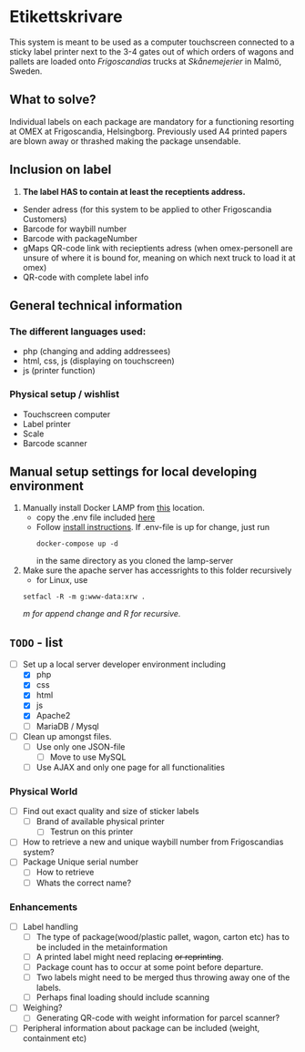 # Etikettskrivare
This system is meant to be used as a computer touchscreen connected to a sticky label printer next to the 3-4 gates out of which orders of wagons and pallets are loaded onto *Frigoscandias* trucks at *Skånemejerier* in Malmö, Sweden.

## What to solve?
Individual labels on each package are mandatory for a functioning resorting at OMEX at Frigoscandia, Helsingborg. Previously used A4 printed papers are blown away or thrashed making the package unsendable.

## Inclusion on label  
1. **The label HAS to contain at least the receptients address.**
* Sender adress (for this system to be applied to other Frigoscandia Customers)
* Barcode for waybill number
* Barcode with packageNumber
* gMaps QR-code link with recieptients adress (when omex-personell are unsure of where it is bound for, meaning on which next truck to load it at omex)
* QR-code with complete label info

## General technical information
### The different languages used:
- php (changing and adding addressees)
- html, css, js (displaying on touchscreen)
- js (printer function)
### Physical setup / wishlist
* Touchscreen computer
* Label printer
* Scale
* Barcode scanner

## Manual setup settings for local developing environment
1. Manually install Docker LAMP from [this](https://github.com/sprintcube/docker-compose-lamp) location.
   - copy the .env file included [here](resources/conf/dockerLAMP/.env)
   - Follow [install instructions](https://github.com/sprintcube/docker-compose-lamp#installation).
     If .env-file is up for change, just run
      ```console
      docker-compose up -d
      ```
      in the same directory as you cloned the lamp-server
1. Make sure the apache server has accessrights to this folder recursively
   - for Linux, use 
   ```console
   setfacl -R -m g:www-data:xrw .
   ```
   *m for append change and R for recursive.*

## `TODO` - list
- [ ] Set up a local server developer environment including 
  - [x] php
  - [x] css
  - [x] html
  - [x] js
  - [x] Apache2
  - [ ] MariaDB / Mysql
- [ ] Clean up amongst files.
  - [ ] Use only one JSON-file
    - [ ] Move to use MySQL
  - [ ] Use AJAX and only one page for all functionalities
### Physical World
- [ ] Find out exact quality and size of sticker labels
  - [ ] Brand of available physical printer
    - [ ] Testrun on this printer
- [ ] How to retrieve a new and unique waybill number from Frigoscandias system?
- [ ] Package Unique serial number
  - [ ] How to retrieve
  - [ ] Whats the correct name?
### Enhancements
- [ ] Label handling
  - [ ] The type of package(wood/plastic pallet, wagon, carton etc) has to be included in the metainformation
  - [ ] A printed label might need replacing ~~or reprinting~~.
  - [ ] Package count has to occur at some point before departure.
  - [ ] Two labels might need to be merged thus throwing away one of the labels.
  - [ ] Perhaps final loading should include scanning
- [ ] Weighing?
  - [ ] Generating QR-code with weight information for parcel scanner?
- [ ] Peripheral information about package can be included (weight, containment etc)